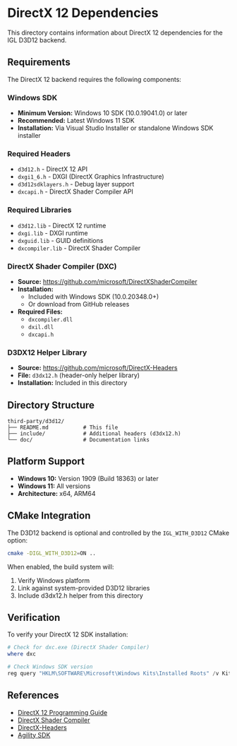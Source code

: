 # DirectX 12 Dependencies

This directory contains information about DirectX 12 dependencies for the IGL D3D12 backend.

## Requirements

The DirectX 12 backend requires the following components:

### Windows SDK
- **Minimum Version:** Windows 10 SDK (10.0.19041.0) or later
- **Recommended:** Latest Windows 11 SDK
- **Installation:** Via Visual Studio Installer or standalone Windows SDK installer

### Required Headers
- `d3d12.h` - DirectX 12 API
- `dxgi1_6.h` - DXGI (DirectX Graphics Infrastructure)
- `d3d12sdklayers.h` - Debug layer support
- `dxcapi.h` - DirectX Shader Compiler API

### Required Libraries
- `d3d12.lib` - DirectX 12 runtime
- `dxgi.lib` - DXGI runtime
- `dxguid.lib` - GUID definitions
- `dxcompiler.lib` - DirectX Shader Compiler

### DirectX Shader Compiler (DXC)
- **Source:** https://github.com/microsoft/DirectXShaderCompiler
- **Installation:**
  - Included with Windows SDK (10.0.20348.0+)
  - Or download from GitHub releases
- **Required Files:**
  - `dxcompiler.dll`
  - `dxil.dll`
  - `dxcapi.h`

### D3DX12 Helper Library
- **Source:** https://github.com/microsoft/DirectX-Headers
- **File:** `d3dx12.h` (header-only helper library)
- **Installation:** Included in this directory

## Directory Structure

```
third-party/d3d12/
├── README.md           # This file
├── include/            # Additional headers (d3dx12.h)
└── doc/                # Documentation links
```

## Platform Support

- **Windows 10:** Version 1909 (Build 18363) or later
- **Windows 11:** All versions
- **Architecture:** x64, ARM64

## CMake Integration

The D3D12 backend is optional and controlled by the `IGL_WITH_D3D12` CMake option:

```bash
cmake -DIGL_WITH_D3D12=ON ..
```

When enabled, the build system will:
1. Verify Windows platform
2. Link against system-provided D3D12 libraries
3. Include d3dx12.h helper from this directory

## Verification

To verify your DirectX 12 SDK installation:

```powershell
# Check for dxc.exe (DirectX Shader Compiler)
where dxc

# Check Windows SDK version
reg query "HKLM\SOFTWARE\Microsoft\Windows Kits\Installed Roots" /v KitsRoot10
```

## References

- [DirectX 12 Programming Guide](https://learn.microsoft.com/en-us/windows/win32/direct3d12/directx-12-programming-guide)
- [DirectX Shader Compiler](https://github.com/microsoft/DirectXShaderCompiler)
- [DirectX-Headers](https://github.com/microsoft/DirectX-Headers)
- [Agility SDK](https://devblogs.microsoft.com/directx/directx12agility/)
